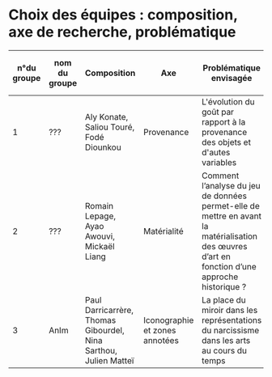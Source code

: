 # Choix des équipes : composition, axe de recherche, problématique

| n°du groupe 	| nom du groupe 	| Composition 	| Axe 	| Problématique envisagée 	| Lien vers le PAD | Repo Github  | Support Slide
|-	|-	|-	|-	|-	|-	|- |- |
| 1 	|  ???	|Aly Konate, Saliou Touré, Fodé Diounkou	| Provenance 	| L'évolution du goût par rapport à la provenance des objets et d'autes variables 	| [voir](https://annuel2.framapad.org/p/dathda_groupe1)  |   [consulter](https://zale-14.github.io/PROVENANCE_DES_OEUVRES/)    | [jour1](https://github.com/antoinecourtin/seminaire_M2_InfoCom_ParisNanterre_2021/blob/main/support_groupe/jour1/groupe1_20210504.pdf) ; [jour2](https://github.com/antoinecourtin/seminaire_M2_InfoCom_ParisNanterre_2021/blob/main/support_groupe/jour2/groupe1_20210505.pdf) ; jour3  ; final  |
| 2 	| ??? 	|Romain  Lepage, Ayao Awouvi, Mickaël Liang	| Matérialité 	| Comment l’analyse du jeu de données permet-elle de mettre en avant la matérialisation des œuvres d’art en fonction d’une approche historique ?	| [voir](https://annuel2.framapad.org/p/dathda_groupe2)    |  [consulter](https://228-ayao.github.io/Seminaire_projet_materialite/)   | [jour1](https://github.com/antoinecourtin/seminaire_M2_InfoCom_ParisNanterre_2021/blob/main/support_groupe/jour1/groupe1_20210504.pdf) ; [jour2](https://github.com/antoinecourtin/seminaire_M2_InfoCom_ParisNanterre_2021/blob/main/support_groupe/jour2/groupe1_20210505.pdf) ; jour3  ; final 
| 3 	| AnIm 	|Paul Darricarrère, Thomas Gibourdel, Nina Sarthou, Julien Matteï  	| Iconographie et zones annotées 	| La place du miroir dans les représentations du narcissisme dans les arts au cours du temps| [voir](https://annuel2.framapad.org/p/dathda_groupe3)    |  [consulter](https://caiusjuliuscaesar.github.io/AnIm/)   | [jour1](https://github.com/antoinecourtin/seminaire_M2_InfoCom_ParisNanterre_2021/blob/main/support_groupe/jour1/groupe1_20210504.pdf) ; [jour2](https://github.com/antoinecourtin/seminaire_M2_InfoCom_ParisNanterre_2021/blob/main/support_groupe/jour2/groupe1_20210505.pdf) ; jour3  ; final 
